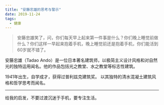 ```yaml
---
title: "安藤忠雄的思考与警示"
date: 2019-11-24
tags:
  - 健康
---
```


> 安藤忠雄笑了，问，你们每天早上起来第一件事是什么？你们晚上睡觉前做什么？你们这样一早起来抱着手机，晚上睡觉前还是抱着手机，你们能活到60岁就不错了。


安藤忠雄（Tadao Ando）是一位日本著名建筑师，以极简主义设计风格和对自然光的独特运用闻名。他的作品包括光之教堂、水之教堂等标志性建筑。

1941年出生，自学成才，获得过普利兹克建筑奖。 以其独特的清水混凝土建筑风格和哲学思考而闻名。

---

给我的启发，不要过渡沉迷于手机，要专注生活。